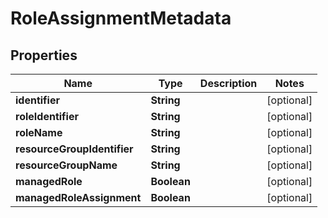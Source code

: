 # RoleAssignmentMetadata

## Properties
Name | Type | Description | Notes
------------ | ------------- | ------------- | -------------
**identifier** | **String** |  |  [optional]
**roleIdentifier** | **String** |  |  [optional]
**roleName** | **String** |  |  [optional]
**resourceGroupIdentifier** | **String** |  |  [optional]
**resourceGroupName** | **String** |  |  [optional]
**managedRole** | **Boolean** |  |  [optional]
**managedRoleAssignment** | **Boolean** |  |  [optional]

